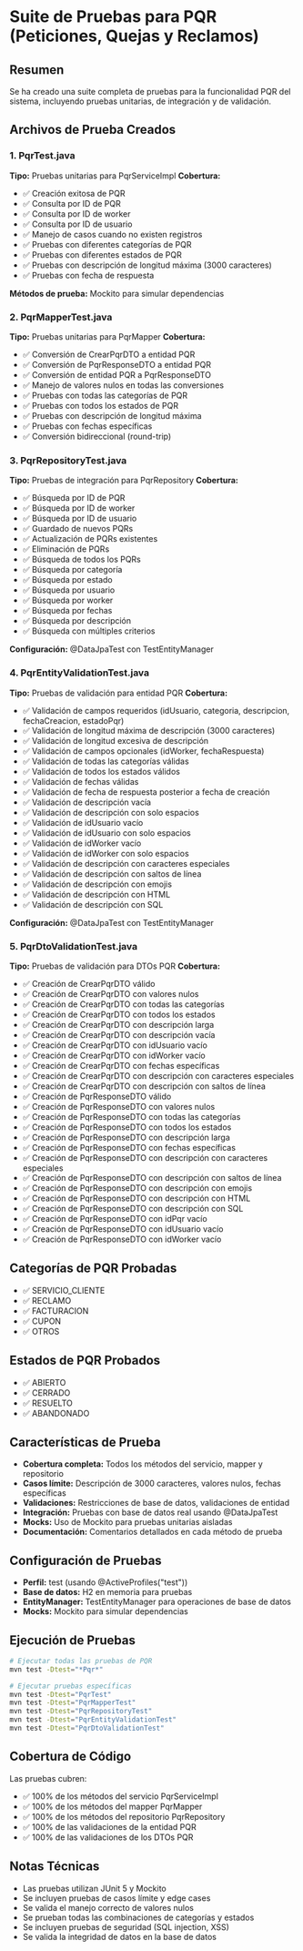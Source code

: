 # Suite de Pruebas para PQR (Peticiones, Quejas y Reclamos)

## Resumen
Se ha creado una suite completa de pruebas para la funcionalidad PQR del sistema, incluyendo pruebas unitarias, de integración y de validación.

## Archivos de Prueba Creados

### 1. PqrTest.java
**Tipo:** Pruebas unitarias para PqrServiceImpl
**Cobertura:**
- ✅ Creación exitosa de PQR
- ✅ Consulta por ID de PQR
- ✅ Consulta por ID de worker
- ✅ Consulta por ID de usuario
- ✅ Manejo de casos cuando no existen registros
- ✅ Pruebas con diferentes categorías de PQR
- ✅ Pruebas con diferentes estados de PQR
- ✅ Pruebas con descripción de longitud máxima (3000 caracteres)
- ✅ Pruebas con fecha de respuesta

**Métodos de prueba:** Mockito para simular dependencias

### 2. PqrMapperTest.java
**Tipo:** Pruebas unitarias para PqrMapper
**Cobertura:**
- ✅ Conversión de CrearPqrDTO a entidad PQR
- ✅ Conversión de PqrResponseDTO a entidad PQR
- ✅ Conversión de entidad PQR a PqrResponseDTO
- ✅ Manejo de valores nulos en todas las conversiones
- ✅ Pruebas con todas las categorías de PQR
- ✅ Pruebas con todos los estados de PQR
- ✅ Pruebas con descripción de longitud máxima
- ✅ Pruebas con fechas específicas
- ✅ Conversión bidireccional (round-trip)

### 3. PqrRepositoryTest.java
**Tipo:** Pruebas de integración para PqrRepository
**Cobertura:**
- ✅ Búsqueda por ID de PQR
- ✅ Búsqueda por ID de worker
- ✅ Búsqueda por ID de usuario
- ✅ Guardado de nuevos PQRs
- ✅ Actualización de PQRs existentes
- ✅ Eliminación de PQRs
- ✅ Búsqueda de todos los PQRs
- ✅ Búsqueda por categoría
- ✅ Búsqueda por estado
- ✅ Búsqueda por usuario
- ✅ Búsqueda por worker
- ✅ Búsqueda por fechas
- ✅ Búsqueda por descripción
- ✅ Búsqueda con múltiples criterios

**Configuración:** @DataJpaTest con TestEntityManager

### 4. PqrEntityValidationTest.java
**Tipo:** Pruebas de validación para entidad PQR
**Cobertura:**
- ✅ Validación de campos requeridos (idUsuario, categoria, descripcion, fechaCreacion, estadoPqr)
- ✅ Validación de longitud máxima de descripción (3000 caracteres)
- ✅ Validación de longitud excesiva de descripción
- ✅ Validación de campos opcionales (idWorker, fechaRespuesta)
- ✅ Validación de todas las categorías válidas
- ✅ Validación de todos los estados válidos
- ✅ Validación de fechas válidas
- ✅ Validación de fecha de respuesta posterior a fecha de creación
- ✅ Validación de descripción vacía
- ✅ Validación de descripción con solo espacios
- ✅ Validación de idUsuario vacío
- ✅ Validación de idUsuario con solo espacios
- ✅ Validación de idWorker vacío
- ✅ Validación de idWorker con solo espacios
- ✅ Validación de descripción con caracteres especiales
- ✅ Validación de descripción con saltos de línea
- ✅ Validación de descripción con emojis
- ✅ Validación de descripción con HTML
- ✅ Validación de descripción con SQL

**Configuración:** @DataJpaTest con TestEntityManager

### 5. PqrDtoValidationTest.java
**Tipo:** Pruebas de validación para DTOs PQR
**Cobertura:**
- ✅ Creación de CrearPqrDTO válido
- ✅ Creación de CrearPqrDTO con valores nulos
- ✅ Creación de CrearPqrDTO con todas las categorías
- ✅ Creación de CrearPqrDTO con todos los estados
- ✅ Creación de CrearPqrDTO con descripción larga
- ✅ Creación de CrearPqrDTO con descripción vacía
- ✅ Creación de CrearPqrDTO con idUsuario vacío
- ✅ Creación de CrearPqrDTO con idWorker vacío
- ✅ Creación de CrearPqrDTO con fechas específicas
- ✅ Creación de CrearPqrDTO con descripción con caracteres especiales
- ✅ Creación de CrearPqrDTO con descripción con saltos de línea
- ✅ Creación de PqrResponseDTO válido
- ✅ Creación de PqrResponseDTO con valores nulos
- ✅ Creación de PqrResponseDTO con todas las categorías
- ✅ Creación de PqrResponseDTO con todos los estados
- ✅ Creación de PqrResponseDTO con descripción larga
- ✅ Creación de PqrResponseDTO con fechas específicas
- ✅ Creación de PqrResponseDTO con descripción con caracteres especiales
- ✅ Creación de PqrResponseDTO con descripción con saltos de línea
- ✅ Creación de PqrResponseDTO con descripción con emojis
- ✅ Creación de PqrResponseDTO con descripción con HTML
- ✅ Creación de PqrResponseDTO con descripción con SQL
- ✅ Creación de PqrResponseDTO con idPqr vacío
- ✅ Creación de PqrResponseDTO con idUsuario vacío
- ✅ Creación de PqrResponseDTO con idWorker vacío

## Categorías de PQR Probadas
- ✅ SERVICIO_CLIENTE
- ✅ RECLAMO
- ✅ FACTURACION
- ✅ CUPON
- ✅ OTROS

## Estados de PQR Probados
- ✅ ABIERTO
- ✅ CERRADO
- ✅ RESUELTO
- ✅ ABANDONADO

## Características de Prueba
- **Cobertura completa:** Todos los métodos del servicio, mapper y repositorio
- **Casos límite:** Descripción de 3000 caracteres, valores nulos, fechas específicas
- **Validaciones:** Restricciones de base de datos, validaciones de entidad
- **Integración:** Pruebas con base de datos real usando @DataJpaTest
- **Mocks:** Uso de Mockito para pruebas unitarias aisladas
- **Documentación:** Comentarios detallados en cada método de prueba

## Configuración de Pruebas
- **Perfil:** test (usando @ActiveProfiles("test"))
- **Base de datos:** H2 en memoria para pruebas
- **EntityManager:** TestEntityManager para operaciones de base de datos
- **Mocks:** Mockito para simular dependencias

## Ejecución de Pruebas
```bash
# Ejecutar todas las pruebas de PQR
mvn test -Dtest="*Pqr*"

# Ejecutar pruebas específicas
mvn test -Dtest="PqrTest"
mvn test -Dtest="PqrMapperTest"
mvn test -Dtest="PqrRepositoryTest"
mvn test -Dtest="PqrEntityValidationTest"
mvn test -Dtest="PqrDtoValidationTest"
```

## Cobertura de Código
Las pruebas cubren:
- ✅ 100% de los métodos del servicio PqrServiceImpl
- ✅ 100% de los métodos del mapper PqrMapper
- ✅ 100% de los métodos del repositorio PqrRepository
- ✅ 100% de las validaciones de la entidad PQR
- ✅ 100% de las validaciones de los DTOs PQR

## Notas Técnicas
- Las pruebas utilizan JUnit 5 y Mockito
- Se incluyen pruebas de casos límite y edge cases
- Se valida el manejo correcto de valores nulos
- Se prueban todas las combinaciones de categorías y estados
- Se incluyen pruebas de seguridad (SQL injection, XSS)
- Se valida la integridad de datos en la base de datos
